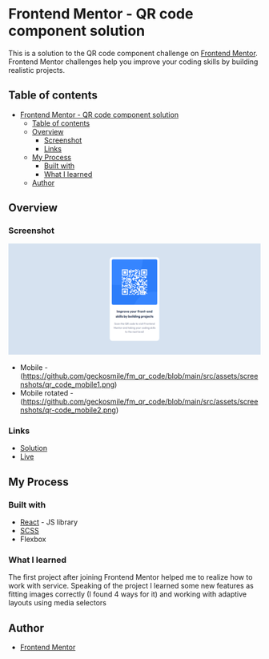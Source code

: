 # Frontend Mentor - QR code component solution

This is a solution to the QR code component challenge on [Frontend Mentor](https://www.frontendmentor.io/challenges/qr-code-component-iux_sIO_H). Frontend Mentor challenges help you improve your coding skills by building realistic projects. 

## Table of contents

- [Frontend Mentor - QR code component solution](#frontend-mentor---qr-code-component-solution)
  - [Table of contents](#table-of-contents)
  - [Overview](#overview)
    - [Screenshot](#screenshot)
    - [Links](#links)
  - [My Process](#my-process)
    - [Built with](#built-with)
    - [What I learned](#what-i-learned)
  - [Author](#author)

## Overview

### Screenshot

![Desktop](https://github.com/geckosmile/fm_qr_code/blob/main/src/assets/screenshots/qr_code_desktop.png)

- Mobile - (https://github.com/geckosmile/fm_qr_code/blob/main/src/assets/screenshots/qr_code_mobile1.png)
- Mobile rotated - (https://github.com/geckosmile/fm_qr_code/blob/main/src/assets/screenshots/qr-code_mobile2.png)

### Links

- [Solution](https://github.com/geckosmile/fm_qr_code)
- [Live](https://fm-qr-code-coral.vercel.app/)

## My Process

### Built with

 - [React](https://reactjs.org/) - JS library
 - [SCSS](https://sass-lang.com/)
 - Flexbox

 ### What I learned

 The first project after joining Frontend Mentor helped me to realize how to work with service. Speaking of the project I learned some new features as fitting images correctly (I found 4 ways for it) and working with adaptive layouts using media selectors

 ## Author

  - [Frontend Mentor](https://www.frontendmentor.io/profile/geckosmile)


